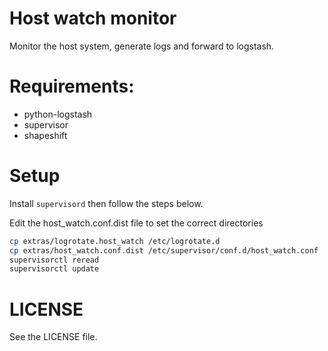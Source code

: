 Host watch monitor
==================
Monitor the host system, generate logs and forward to logstash.

# Requirements:
- python-logstash
- supervisor
- shapeshift

# Setup
Install `supervisord` then follow the steps below.

Edit the host_watch.conf.dist file to set the correct directories

```bash
cp extras/logrotate.host_watch /etc/logrotate.d
cp extras/host_watch.conf.dist /etc/supervisor/conf.d/host_watch.conf
supervisorctl reread
supervisorctl update
```

# LICENSE
See the LICENSE file.
